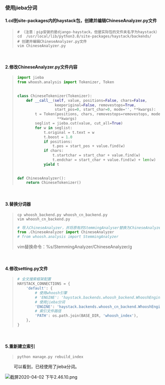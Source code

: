 ### 使用jieba分词

#### 1.cd到site-packages内的haystack包，创建并编辑ChineseAnalyzer.py文件

> ```shell
> # （注意：pip安装的是django-haystack，但是实际包的文件夹名字为haystack）
> cd  /usr/local/lib/python3.8/site-packages/haystack/backends/
> # 创建并编辑ChineseAnalyzer.py文件
> vim ChineseAnalyzer.py
> ```
>
> 

&nbsp;

#### 2.修改ChineseAnalyzer.py文件内容

> ```python
> import jieba
> from whoosh.analysis import Tokenizer, Token
>  
>  
> class ChineseTokenizer(Tokenizer):
>     def __call__(self, value, positions=False, chars=False,
>                  keeporiginal=False, removestops=True,
>                  start_pos=0, start_char=0, mode='', **kwargs):
>         t = Token(positions, chars, removestops=removestops, mode=mode,
>                   **kwargs)
>         seglist = jieba.cut(value, cut_all=True)
>         for w in seglist:
>             t.original = t.text = w
>             t.boost = 1.0
>             if positions:
>                 t.pos = start_pos + value.find(w)
>             if chars:
>                 t.startchar = start_char + value.find(w)
>                 t.endchar = start_char + value.find(w) + len(w)
>             yield t
>  
>  
> def ChineseAnalyzer():
>     return ChineseTokenizer()
> ```
>
> 

&nbsp;

#### 3.替换分词器

> ```shell
> cp whoosh_backend.py whoosh_cn_backend.py
> vim whoosh_cn_backend.py
> ```
>
> ```python
> # 导入ChineseAnalyzer，并将原有的StemmingAnalyser替换为ChineseAnalyzer
> from .ChineseAnalyzer import ChineseAnalyzer
> # from whoosh.analysis import StemmingAnalyzer
> ```
>
> vim替换命令：%s/StemmingAnalyzer/ChineseAnalyzer/g

&nbsp;

#### 4.修改setting.py文件

> ```python
> # 全文搜索框架配置
> HAYSTACK_CONNECTIONS = {
>     'default': {
>         # 使用whoosh引擎
>         # 'ENGINE': 'haystack.backends.whoosh_backend.WhooshEngine',
>         # 使用jieba分词
>         'ENGINE': 'haystack.backends.whoosh_cn_backend.WhooshEngine',
>         # 索引文件路径
>         'PATH': os.path.join(BASE_DIR, 'whoosh_index'),
>     },
> }
> ```

&nbsp;

#### 5.重新建立索引

> ```shell
> python manage.py rebuild_index
> ```

&emsp;&emsp;可以看到，已经使用了jieba分词。

![截屏2020-04-02 下午2.46.10.png](https://i.loli.net/2020/04/02/9UBprwHLysqY6Od.png)



